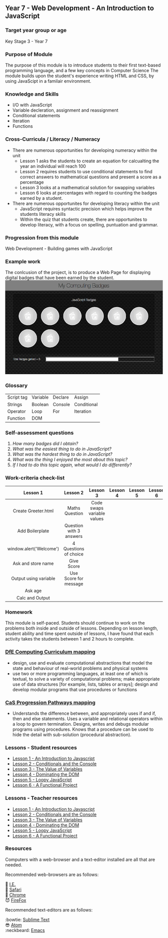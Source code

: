## Year 7 - Web Development - An Introduction to JavaScript

### Target year group or age

Key Stage 3 - Year 7

### Purpose of Module

The purpose of this module is to introduce students to their first text-based programming language, and a few key concepts in Computer Science
The module builds upon the student's experience writing HTML and CSS, by using JavaScipt in a familair environment.

### Knowledge and Skills

* I/O with JavaScript
* Variable decleration, assignment and reassignment
* Conditional statements
* Iteration
* Functions

### Cross-Curricula / Literacy / Numeracy
* There are numerous opportunities for developing numeracy  within the unit 
  - Lesson 1 asks the students to create an equation for calcualting the year an individual will reach 100
  - Lesson 2 requires students to use conditional statements to find correct answers to mathematical questions and present a score as a percentage
  - Lesson 3 looks at a mathematical solution for swapping variables
  - Lesson 6 looks at percentages with regard to counting the badges earned by a student.
* There are numerous opportunites for developing literacy within the unit
  - JavaScript requires syntactic precision which helps improve the students literacy skills
  - Within the quiz that students create, there are opportunites to develop literacy, with a focus on spelling, puntuation and grammar.
  
### Progression from this module

Web Development - Building games with JavaScript

### Example work

The conlcusion of the project, is to produce a Web Page for displaying digital badges that have been earned by the student.
![image](resources/6_resources/Example.png)

### Glossary

|          |        |         |           |
|----------|--------|---------|-----------|
|Script tag|Variable|Declare  |Assign     |
|Strings   |Boolean |Console  |Conditional|
|Operator  |Loop    |For      |Iteration  |
|Function  |DOM     |         |           |

### Self-assessment questions

1. _How many badges did I obtain?_
2. _What was the easiest thing to do in JavaScript?_
3. _What was the hardest thing to do in JavaScript?_
4. _What was the thing I enjoyed the most about this topic?_
5. _If I had to do this topic again, what would I do differently?_

### Work-criteria check-list

|Lesson 1|Lesson 2|Lesson 3|Lesson 4|Lesson 5|Lesson 6|
|:---:|:---:|:---:|:---:|:---:|:---:|
|Create Greeter.html|Maths Question|Code swaps variable values|
|Add Boilerplate|Question with 3 answers|   |
|window.alert('Welcome')|4 Questions of choice|   |
|Ask and store name|Give Score|   |
|Output using variable|Use Score for message|   |
|Ask age|   |   |
|Calc and Output|   |   |


### Homework

This module is self-paced. Students should continue to work on the problems both inside and outside of lessons.
Depending on lesson length, student ability and time spent outside of lessons, I have found that each activity takes the students between 1 and 2 hours to complete.

### [DfE Computing Curriculum mapping](https://www.gov.uk/government/publications/national-curriculum-in-england-computing-programmes-of-study)
* design, use and evaluate computational abstractions that model the state and behaviour of real-world problems and physical systems
* use two or more programming languages, at least one of which is textual, to solve a variety of computational problems; make appropriate use of data structures [for example, lists, tables or arrays]; design and develop modular programs that use procedures or functions

### [CaS Progression Pathways mapping](http://community.computingatschool.org.uk/resources/1692)
* Understands the difference between, and appropriately uses if and if, then and else statements. Uses a variable and relational operators within a loop to govern termination. Designs, writes and debugs modular programs using procedures. Knows that a procedure can be used to hide the detail with sub-solution (procedural abstraction).

### Lessons - Student resources

* [Lesson 1 - An Introduction to Javascript](http://marcscott.github.io/7-WD-JS/pages/1_Lesson.html)
* [Lesson 2 - Conditionals and the Console](http://marcscott.github.io/7-WD-JS/pages/2_Lesson.html)
* [Lesson 3 - The Value of Variables](http://marcscott.github.io/7-WD-JS/pages/3_Lesson.html)
* [Lesson 4 - Dominating the DOM](http://marcscott.github.io/7-WD-JS/pages/4_Lesson.html)
* [Lesson 5 - Loopy JavaScript](http://marcscott.github.io/7-WD-JS/pages/5_Lesson.html)
* [Lesson 6 - A Functional Project](http://marcscott.github.io/7-WD-JS/pages/6_Lesson.html)

### Lessons - Teacher resources

* [Lesson 1 - An Introduction to Javascript]()
* [Lesson 2 - Conditionals and the Console]()
* [Lesson 3 - The Value of Variables]()
* [Lesson 4 - Dominating the DOM]()
* [Lesson 5 - Loopy JavaScript]()
* [Lesson 6 - A Functional Project]()

### Resources

Computers with a web-browser and a text-editor installed are all that are needed.

Recommended web-browsers are as follows:

:poop:    [I.E.](http://www.mozilla.org/en-GB/firefox/new/)  
:snail:    [Safari](http://www.mozilla.org/en-GB/firefox/new/)  
:see_no_evil:    [Chrome](http://www.mozilla.org/en-GB/firefox/new/)  
:smiling_imp:    [FireFox](http://www.mozilla.org/en-GB/firefox/new/)  

Recommended text-editors are as follows:

:bowtie:    [Sublime Text](http://www.sublimetext.com)  
:sunglasses:    [Atom](https://atom.io)  
:neckbeard:    [Emacs](http://www.gnu.org/software/emacs/)  

